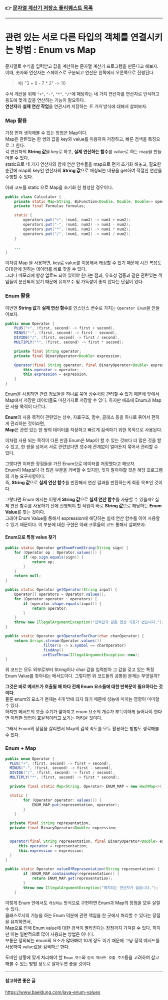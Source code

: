 ### 👉 [문자열 계산기 저장소 풀리퀘스트 목록](https://github.com/woowacourse/java-calculator/pulls?q=is%3Apr+is%3Aclosed)
---

# 관련 있는 서로 다른 타입의 객체를 연결시키는 방법 : Enum vs Map

### 
문자열로 수식을 입력받고 값을 계산하는 문자열 계산기 프로그램을 만든다고 해보자. 이때, 숫자와 연산자는 스페이스로 구분되고 연산은 왼쪽에서 오른쪽으로 진행된다.

> 예) "3 + 9 - 7 * 2" -> 10  

수식 계산을 위해 `"+"`, `"-"`, `"*"`, `"/"`에 해당하는 네 가지 연산자를 연산자로 인식하고 용도에 맞게 값을 연산하는 기능이 필요하다.  
**연산자**와 **실제 연산 작업**을 연관시켜 저장하는 *두 가지* 방식에 대해서 살펴보자.

### Map 활용
가장 먼저 생각해볼 수 있는 방법은 Map이다.  
Map은 관련있는 한 쌍의 값을 key와 value를 이용하여 저장하고, 빠른 검색을 특징으로 그 한다.  
각 연산자의 **String 값**을 key로 하고, **실제 연산하는 함수**를 value로 하는 map을 만들어볼 수 있다.  
static으로 네 가지 연산자와 함께 연산 함수들을 map으로 먼저 초기화 해놓고, 필요한 순간에 map의 key인 연산자의 **String 값**으로 매칭되는 내용을 get하여 적절한 연산을 수행할 수 있다.  

아래 코드를 static 으로 Map을 초기화 한 형성한 경우이다.
``` java
public class Calculator {
    private static Map<String, BiFunction<Double, Double, Double>> operators = new HashMap<>();
    private final Formulas formulas;

    static {
        operators.put("+", (num1, num2) -> num1 + num2);
        operators.put("-", (num1, num2) -> num1 - num2);
        operators.put("*", (num1, num2) -> num1 * num2);
        operators.put("/", (num1, num2) -> num1 / num2);
    }
    
    ...
}
```
이처럼 Map 을 사용하면, key로 value를 이용해서 캐싱할 수 있기 때문에 시간 복잡도 O(1)만에 원하는 데이터를 바로 찾을 수 있다.  
그러나 메모리에 항상 업로드 되어 있어야 한다는 점과, 유효성 검증과 같은 관련있는 책임들이 분산되어 있기 때문에 유지보수 및 가독성이 좋지 않다는 단점이 있다. 

### Enum 활용
이번엔 **String 값**과 **실제 연산 함수**를 인스턴스 변수로 가지는 `Operator Enum`을 만들어보자.
``` java
public enum Operator {
    PLUS("+", (first, second) -> first + second),
    MINUS("-", (first, second) -> first - second),
    DIVIDE("/", (first, second) -> first / second),
    MULTIPLY("*", (first, second) -> first * second);

    private final String operator;
    private final BinaryOperator<Double> expression;

    Operator(final String operator, final BinaryOperator<Double> expression) {
        this.operator = operator;
        this.expression = expression;
    }
}
```
Enum을 사용하면 관련 정보들을 하나로 묶어 상수처럼 관리할 수 있기 때문에 앞에서 Map에서 저장한 데이터들도 마찬가지로 저장할 수 있다.
하지만 애초에 Enum과 Map은 사용 목적이 다르다.

**Enum**의 사용 목적이 관련있는 상수, 자료구조, 함수, 클래스 등을 하나로 묶어서 편하게 관리하는 것이라면,  
**Map**은 관련 있는 한 쌍의 데이터를 저장하고 빠르게 검색하기 위한 목적으로 사용된다.

이처럼 사용 되는 목적이 다른 만큼 Enum은 Map이 할 수 있는 것보다 더 많은 것을 할 수 있고, 
한 쌍을 넘어서 서로 관련있다면 갯수에 관계없이 얼마든지 묶어서 관리할 수 있다.

그렇다면 이러한 장점들을 가진 Enum으로 데이터를 저장했다고 해보자.  
Enum이 Map보다 더 많은 부분을 커버할 수 있지만, 잊지 말아야할 것은 해당 프로그램의 기능 요구사항이다.  
즉, **String 값**으로 **실제 연산 함수**를 반환해서 연산 결과를 반환하는게 최종 목표인 것이다.

그렇다면 Enum 에서는 어떻게 **String 값**으로 **실제 연산 함수**를 사용할 수 있을까?
실제 연산 함수를 사용하기 전에 선행되야 할 작업이 바로 **String 값**으로 해당하는 **Enum Value**를 찾는 것이다.  
그래야 Enum Value를 통해서 expression에 해당하는 실제 연산 함수를 이어 사용할 수 있기 때문이다.
이 부분에 대한 구현은 아래 크루들의 코드 통해서 살펴보자.

#### Enum으로 특정 value 찾기
```java
public static Operator getEnumFromString(String sign) {
    for (Operator op : Operator.values()) {
        if (op.sign.equals(sign)) {
            return op;
        }
    }
    return null;
}
```
```java
public static Operator getOperator(String input) {
    Operator[] operators = Operator.values();
    for (Operator operator : operators) {
        if (operator.shape.equals(input)) {
            return operator;
        }
    }
    throw new IllegalArgumentException("입력값과 같은 연산 기호가 없습니다.");
}
```
``` java
public static Operator getOperatorForChar(char charOperator) {
    return Arrays.stream(Operator.values())
                .filter(x -> x.symbol == charOperator)
                .findAny()
                .orElseThrow(IllegalArgumentException::new);
}
```

위 코드는 모두 외부로부터 String이나 char 값을 입력받아 그 값을 갖고 있는 특정 Enum Value를 찾아내는 메서드이다. 
그렇다면 위 코드들의 공통된 문제는 무엇일까?  

**그것은 바로 메서드가 호출될 때 마다 전체 Enum 요소들에 대한 반복문이 필요하다는 것이다.**   
물론 enum의 요소가 현재는 4개 밖에 되지 않기 때문에 성능에 미치는 영향이 미미할 수 있다.  
하지만 메서드의 호출 주기가 짧아지고 enum 요소의 개수가 부득이하게 늘어나야 한다면 이러한 방법이 효율적이라고 보기는 어려울 것이다.

그래서 Enum의 장점을 살리면서 Map의 검색 속도를 모두 활용하는 방법도 생각해볼 수 있다. 

### Enum + Map
``` java
public enum Operator {
  PLUS("+", (first, second) -> first + second),
  MINUS("-", (first, second) -> first - second),
  DIVIDE("/", (first, second) -> first / second),
  MULTIPLY("*", (first, second) -> first * second);

  private final static Map<String, Operator> ENUM_MAP = new HashMap<>();

  static {
        for (Operator operator: values()) {
            ENUM_MAP.put(representation, operator);
        }
    }

  private final String representation;
  private final BinaryOperator<Double> expression;


  Operator(final String representation, final BinaryOperator<Double> expression) {
      this.operator = representation;
      this.expression = expression;
  }
}

public static Operator valueOfRepresentation(String representation) {
        if (ENUM_MAP.containsKey(representation)) {
            return ENUM_MAP.get(representation);
        }
        throw new IllegalArgumentException("매치되는 연산자가 없습니다.");
    }
```

이렇게 Enum 안에서도 `캐싱하는` 방식으로 구현하면 Enum과 Map의 장점을 모두 살릴 수 있다.  
클래스로서의 기능을 하는 Enum 덕분에 관련 책임을 한 곳에서 처리할 수 있다는 장점을 유지하면서,  
Map으로 인해 Enum value에 대한 검색이 빨라진다는 장점까지 가져갈 수 있다.
하지만 이는 일반적으로 많이 사용되는 방법은 아니다.  
보통은 정의되는 enum의 요소가 많아봐야 10개 정도 이기 때문에 그냥 정적 메서드를 사용하여 value값을 검색하곤 한다.

도메인 상황에 맞게 처리해야 할 `Enum 갯수`와 `검색 메서드 호출 주기`등을 고려하여 참고해볼 수 있는 방법 정도로 알아두면 좋을 것이다. 

---
#### 참고하면 좋은 글
https://www.baeldung.com/java-enum-values
